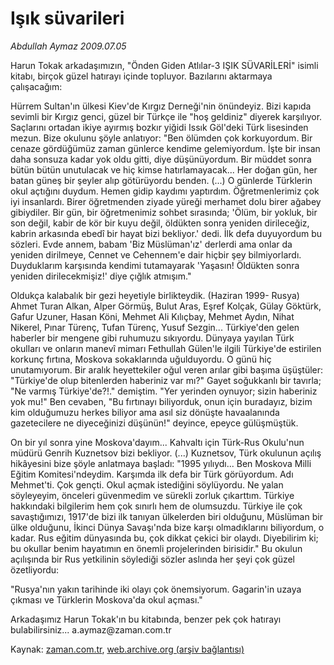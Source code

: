 # Işık süvarileri

*Abdullah Aymaz 2009.07.05*

<tr><td class="metin" colspan="2" style="padding-top: 20px; padding-left: 5px; padding-right: 10px;">Harun Tokak arkadaşımızın, "Önden Giden Atlılar-3 IŞIK  SÜVARİLERİ" isimli kitabı, birçok güzel hatırayı içinde topluyor. Bazılarını aktarmaya çalışacağım:</td></tr><tr><td class="metin" colspan="2" style="padding-top: 20px; padding-left: 5px; padding-right: 10px;"><p>Hürrem Sultan'ın ülkesi Kiev'de Kırgız Derneği'nin önündeyiz. Bizi kapıda sevimli bir Kırgız genci, güzel bir Türkçe ile "hoş geldiniz" diyerek karşılıyor. Saçlarını ortadan ikiye ayırmış bozkır yiğidi Issık Göl'deki Türk lisesinden mezun. Bize okulunu şöyle anlatıyor: "Ben ölümden çok korkuyordum. Bir cenaze gördüğümüz zaman günlerce kendime gelemiyordum. İşte bir insan daha sonsuza kadar yok oldu gitti, diye düşünüyordum. Bir müddet sonra bütün bütün unutulacak ve hiç kimse hatırlamayacak... Her doğan gün, her batan güneş bir şeyler alıp götürüyordu benden. (...) O günlerde Türklerin okul açtığını duydum. Hemen gidip kaydımı yaptırdım. Öğretmenlerimiz çok iyi insanlardı. Birer öğretmenden ziyade yüreği merhamet dolu birer ağabey gibiydiler. Bir gün, bir öğretmenimiz sohbet sırasında; 'Ölüm, bir yokluk, bir son değil, kabir de kör bir kuyu değil, öldükten sonra yeniden dirileceğiz, kabrin arkasında ebedî bir hayat bizi bekliyor.' dedi. İlk defa duyuyordum bu sözleri. Evde annem, babam 'Biz Müslüman'ız' derlerdi ama onlar da yeniden dirilmeye, Cennet ve Cehennem'e dair hiçbir şey bilmiyorlardı. Duyduklarım karşısında kendimi tutamayarak 'Yaşasın! Öldükten sonra yeniden dirilecekmişiz!' diye çığlık atmışım."
<p>Oldukça kalabalık bir gezi heyetiyle birlikteydik. (Haziran 1999- Rusya) Ahmet Turan Alkan, Alper Görmüş, Bulut Aras, Eşref Kolçak, Gülay Göktürk, Gafur Uzuner, Hasan Köni, Mehmet Ali Kılıçbay, Mehmet Aydın, Nihat Nikerel, Pınar Türenç, Tufan Türenç, Yusuf Sezgin... Türkiye'den gelen haberler bir mengene gibi ruhumuzu sıkıyordu. Dünyaya yayılan Türk okulları ve onların manevî mimarı Fethullah Gülen'le ilgili Türkiye'de estirilen korkunç fırtına, Moskova sokaklarında uğulduyordu. O günü hiç unutamıyorum. Bir aralık heyettekiler oğul veren arılar gibi başıma üşüştüler: "Türkiye'de olup bitenlerden haberiniz var mı?" Gayet soğukkanlı bir tavırla; "Ne varmış Türkiye'de?!." demiştim. "Yer yerinden oynuyor; sizin haberiniz yok mu!" Ben cevaben, "Bu fırtınayı biliyorduk, onun için buradayız, bizim kim olduğumuzu herkes biliyor ama asıl siz dönüşte havaalanında gazetecilere ne diyeceğinizi düşünün!" deyince, epeyce gülüşmüştük.
<p>On bir yıl sonra yine Moskova'dayım... Kahvaltı için Türk-Rus Okulu'nun müdürü Genrih Kuznetsov bizi bekliyor. (...) Kuznetsov, Türk okulunun açılış hikâyesini bize şöyle anlatmaya başladı: "1995 yılıydı... Ben Moskova Milli Eğitim Komitesi'ndeydim. Karşımda ilk defa bir Türk görüyordum. Adı Mehmet'ti. Çok gençti. Okul açmak istediğini söylüyordu. Ne yalan söyleyeyim, önceleri güvenmedim ve sürekli zorluk çıkarttım. Türkiye hakkındaki bilgilerim hem çok sınırlı hem de olumsuzdu. Türkiye ile çok savaştığımızı, 1917'de bizi ilk tanıyan ülkelerden biri olduğunu, Müslüman bir ülke olduğunu, İkinci Dünya Savaşı'nda bize karşı olmadıklarını biliyordum, o kadar. Rus eğitim dünyasında bu, çok dikkat çekici bir olaydı. Diyebilirim ki; bu okullar benim hayatımın en önemli projelerinden birisidir." Bu okulun açılışında bir Rus yetkilinin söylediği sözler aslında her şeyi çok güzel özetliyordu:
<p>"Rusya'nın yakın tarihinde iki olayı çok önemsiyorum. Gagarin'in uzaya çıkması ve Türklerin Moskova'da okul açması."
<p>Arkadaşımız Harun Tokak'ın bu kitabında, benzer pek çok hatırayı bulabilirsiniz... a.aymaz@zaman.com.tr<br/></p></p></p></p></p></td></tr>

Kaynak: [zaman.com.tr](http://zaman.com.tr/yazar.do?yazino=866184), [web.archive.org (arşiv bağlantısı)](http://web.archive.org/web/20090714005954/http://www.zaman.com.tr:80/yazar.do?yazino=866184)
